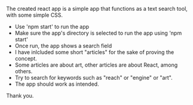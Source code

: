 The created react app is a simple app that functions as a text search tool, with some simple CSS.

- Use 'npm start' to run the app
- Make sure the app's directory is selected to run the app using 'npm start'
- Once run, the app shows a search field
- I have inlcluded some short "articles" for the sake of proving the concept.
- Some articles are about art, other articles are about React, among others.
- Try to search for keywords such as "reach" or "engine" or "art".
- The app should work as intended.

Thank you.